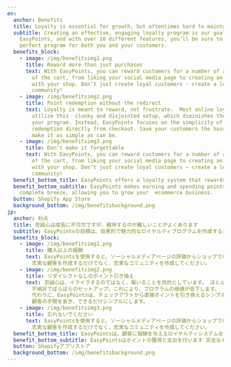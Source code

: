 ```yaml
---
en:
  anchor: Benefits
  title: Loyalty is essential for growth, but oftentimes hard to maintain
  subtitle: Creating an effective, engaging loyalty program is our goal at
    EasyPoints, and with over 10 different features, you’ll be sure to build the
    perfect program for both you and your customers.
  benefits_block:
    - image: /img/benefitsimg1.png
      title: Reward more than just purchases
      text: With EasyPoints, you can reward customers for a number of actions outside
        of the cart, from liking your social media page to creating an account
        with your shop. Don’t just create loyal customers - create a loyal
        community!
    - image: /img/benefitsimg2.png
      title: Point redemption without the redirect
      text: Loyalty is meant to reward, not frustrate.  Most online loyalty programs
        utilize this  clunky and disjointed setup, which diminishes the value of
        your program. Instead, EasyPoints focuses on the simplicity of point
        redemption directly from checkout. Save your customers the hassle and
        make it as simple as can be.
    - image: /img/benefitsimg3.png
      title: Don’t make it forgettable
      text: With EasyPoints, you can reward customers for a number of actions outside
        of the cart, from liking your social media page to creating an account
        with your shop. Don’t just create loyal customers — create a loyal
        community!
  benefit_bottom_title: EasyPoints offers a loyalty system that rewards customers
  benefit_bottom_subtitle: EasyPoints makes earning and spending points  a
    complete breeze, allowing you to grow your  ecommerce business.
  button: Shopify App Store
  background_bottom: /img/benefitsbackground.png
jp:
  anchor: 利点
  title: 忠誠心は成長に不可欠ですが、維持するのが難しいことがよくあります
  subtitle: EasyPointsの目標は、効果的で魅力的なロイヤルティプログラムを作成することです。また、10を超えるさまざまな機能を備えているため、あなたとあなたの顧客の両方に最適なプログラムを確実に構築できます。
  benefits_block:
    - image: /img/benefitsimg1.png
      title: 購入以上の報酬
      text: EasyPointsを使用すると、ソーシャルメディアページの評価からショップでのアカウントの作成まで、カート以外のさまざまなアクションに対して顧客に報酬を与えることができます。
        忠実な顧客を作成するだけでなく、忠実なコミュニティを作成してください。
    - image: /img/benefitsimg2.png
      title: リダイレクトなしのポイント引き換え
      text: 忠誠心は、イライラするのではなく、報いることを目的としています。 ほとんどのオンラインロイヤルティプログラムはこれを利用しています
        不格好でばらばらのセットアップ。これにより、プログラムの価値が低下します。
        代わりに、EasyPointsは、チェックアウトから直接ポイントを引き換えるシンプルさに焦点を当てています。
        顧客の手間を省き、できるだけシンプルにします。
    - image: /img/benefitsimg3.png
      title: 忘れないでください
      text: EasyPointsを使用すると、ソーシャルメディアページの評価からショップでのアカウントの作成まで、カート以外のさまざまなアクションに対して顧客に報酬を与えることができます。
        忠実な顧客を作成するだけでなく、忠実なコミュニティを作成してください。
  benefit_bottom_title: EasyPointsは、顧客に報酬を与えるロイヤルティシステムを提供します
  benefit_bottom_subtitle: EasyPointsはポイントの獲得と支出を行います 完全なそよ風、あなたのeコマースビジネスを成長させることができます。
  button: Shopifyアプリストア
  background_bottom: /img/benefitsbackground.png
---
```

